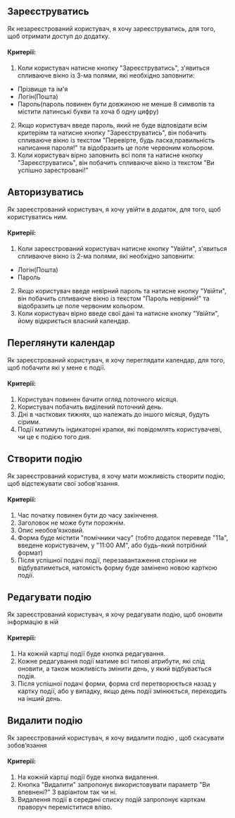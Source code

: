 ## Зареєструватись
Як незареєстрований користувач, я хочу зареєструватись, для того, щоб отримати доступ до додатку.
#### Критерії:
1. Коли користувач натисне кнопку "Зареєструватись", з'явиться спливаюче вікно із 3-ма полями, які необхідно заповнити:
- Прізвище та ім'я
- Логін(Пошта)
- Пароль(пароль повинен бути довжиною не менше 8 символів та містити латинські букви та хоча б одну цифру)
2. Якщо користувач введе пароль, який не буде відповідати всім критеріям та натисне кнопку "Зареєструватись", він побачить спливаюче вікно із текстом "Перевірте, будь ласка,правильність написання пароля!" та відобразить це поле червоним кольором.
3. Коли користувач вірно заповнить всі поля та натисне кнопку "Зареєструватись", він побачить спливаюче вікно із текстом "Ви успішно зарестровані!" 

## Авторизуватись
Як зареєстрований користувач, я хочу увійти в додаток, для того, щоб користуватись ним.
#### Критерії:
1. Коли зареєстрований користувач натисне кнопку "Увійти", з'явиться спливаюче вікно із 2-ма полями, які необхідно заповнити:
- Логін(Пошта)
- Пароль
2. Якщо користувач введе невірний пароль та натисне кнопку "Увійти", він побачить спливаюче вікно із текстом "Пароль невірний!" та відобразить це поле червоним кольором.
3. Коли користувач вірно введе свої дані та натисне кнопку "Увійти", йому відкриється власний календар.

## Переглянути календар
Як зареєстрований користувач, я хочу переглядати календар, для того, щоб побачити які у мене є події.
#### Критерії:
1. Користувач повинен бачити огляд поточного місяця.
2. Користувач побачить виділений поточний день.
3. Дні в часткових тижнях, що належать до іншого місяця, будуть сірими.
4. Події матимуть індикаторні крапки, які повідомлять користувачеві, чи це є подією того дня.

## Створити подію
Як зареєстрований користува, я хочу мати можливість створити подію, щоб відстежувати свої зобов'язання.
#### Критерії:
1. Час початку повинен бути до часу закінчення. 
2. Заголовок не може бути порожнім. 
3. Опис необов’язковий.
4. Форма буде містити "помічники часу" (тобто додаток переведе "11a", введене користувачем, у "11:00 AM", або будь-який потрібний формат)
5. Після успішної подачі події, перезавантаження сторінки не відбуватиметься, натомість форму буде замінено новою карткою події.

## Редагувати подію
Як зареєстрований користувач, я хочу редагувати подію, щоб оновити інформацію в ній
#### Критерії:
1. На кожній картці події буде кнопка редагування. 
2. Кожне редагування події матиме всі типові атрибути, які слід оновити, а також можливість змінити день, у який відбувається подія. 
3. Після успішної подачі форми, форма crd перетворюється назад у картку події, або у випадку, якщо день події змінюється, переходить на інший день.

## Видалити подію
Як зареєстрований користувач, я хочу видалити подію , щоб скасувати зобов’язання
#### Критерії:
1. На кожній картці події буде кнопка видалення.
2. Кнопка "Видалити" запропонує використовувати параметр "Ви впевнені?" З варіантом так чи ні.
3. Видалення події в середині списку подій запропонує карткам праворуч переміститися вліво.
